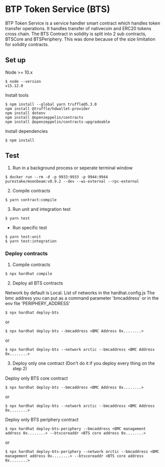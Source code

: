 # BTP Token Service (BTS)

BTP Token Service is a service handler smart contract which handles token transfer operations. It handles transfer of nativecoin and ERC20 tokens cross chain.
The BTS Contract in solidity is split into 2 sub contracts, BTSCore and BTSPeriphery. This was done because of the size limitation for solidity contracts.

## Set up
Node >= 10.x
```
$ node --version
v15.12.0
```
Install tools
```
$ npm install --global yarn truffle@5.3.0
npm install @truffle/hdwallet-provider
npm install dotenv
npm install @openzeppelin/contracts
npm install @openzeppelin/contracts-upgradeable
```
Install dependencies
```
$ npm install
```

## Test
1. Run in a background process or seperate terminal window
```
$ docker run --rm -d -p 9933:9933 -p 9944:9944 purestake/moonbeam:v0.9.2 --dev --ws-external --rpc-external
```
2. Compile contracts
```
$ yarn contract:compile
```
3. Run unit and integration test
```
$ yarn test
```
-  Run specific test
```
$ yarn test:unit
$ yarn test:integration
```

### Deploy contracts

1. Compile contracts
```
$ npx hardhat compile
```

2. Deploy all BTS contracts

Network by default is Local. List of networks in the hardhat.config.js
The bmc address you can put as a command parameter 'bmcaddress' or in the env file 'PERIPHERY_ADDRESS'

```
$ npx hardhat deploy-bts
```
or
```
$ npx hardhat deploy-bts --bmcaddress <BMC Address 0x........>
```
or
```
$ npx hardhat deploy-bts --network arctic --bmcaddress <BMC Address 0x........>
```

3. Deploy only one contract (Don't do it if you deploy every thing on the step 2)

Deploy only BTS core contract

```
$ npx hardhat deploy-bts --bmcaddress <BMC Address 0x........>
```
or
```
$ npx hardhat deploy-bts --network arctic --bmcaddress <BMC Address 0x........>
```

Deploy only BTS periphery contract

```
$ npx hardhat deploy-bts-periphery --bmcaddress <BMC management address 0x........> --btscoreaddr <BTS core address 0x........>
```
or
```
$ npx hardhat deploy-bts-periphery --network arctic --bmcaddress <BMC management address 0x........> --btscoreaddr <BTS core address 0x........>
```